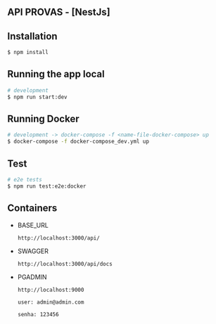 ## API PROVAS - [NestJs]

## Installation

```bash
$ npm install
```

## Running the app local

```bash
# development
$ npm run start:dev
```

## Running Docker

```bash
# development -> docker-compose -f <name-file-docker-compose> up
$ docker-compose -f docker-compose_dev.yml up
```

## Test

```bash
# e2e tests
$ npm run test:e2e:docker
```

## Containers

- BASE_URL
  
      http://localhost:3000/api/

- SWAGGER
 
      http://localhost:3000/api/docs

- PGADMIN
 
      http://localhost:9000

      user: admin@admin.com

      senha: 123456
